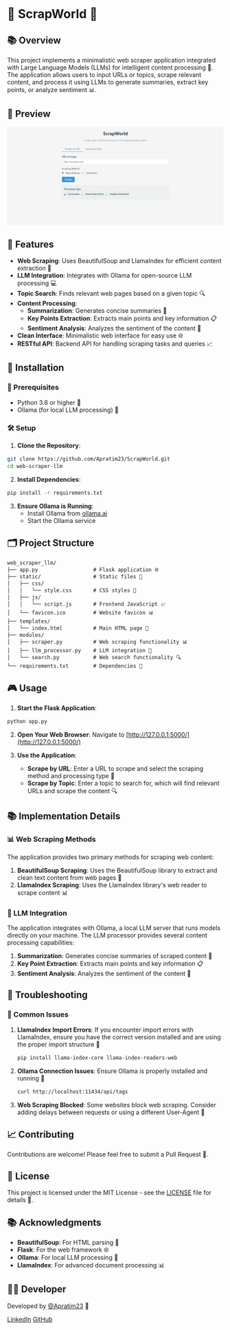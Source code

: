 # 🌟 ScrapWorld 🌟

## 📚 Overview

This project implements a minimalistic web scraper application integrated with Large Language Models (LLMs) for intelligent content processing 🤖. The application allows users to input URLs or topics, scrape relevant content, and process it using LLMs to generate summaries, extract key points, or analyze sentiment 📊.

## 📸 Preview

![Website](./preview/WhatsApp%20Image%202025-03-19%20at%2018.41.59_ecc543b2.jpg)


## 🎯 Features

- **Web Scraping**: Uses BeautifulSoup and LlamaIndex for efficient content extraction 📄
- **LLM Integration**: Integrates with Ollama for open-source LLM processing 💻
- **Topic Search**: Finds relevant web pages based on a given topic 🔍
- **Content Processing**:
  - **Summarization**: Generates concise summaries 📝
  - **Key Points Extraction**: Extracts main points and key information 📋
  - **Sentiment Analysis**: Analyzes the sentiment of the content 🤔
- **Clean Interface**: Minimalistic web interface for easy use 🌐
- **RESTful API**: Backend API for handling scraping tasks and queries 📈

## 🚀 Installation

### 📝 Prerequisites

- Python 3.8 or higher 🐍
- Ollama (for local LLM processing) 🤖

### 🛠️ Setup

1. **Clone the Repository**:
```bash
git clone https://github.com/Apratim23/ScrapWorld.git
cd web-scraper-llm
```

2. **Install Dependencies**:
```bash
pip install -r requirements.txt
```

3. **Ensure Ollama is Running**:
   - Install Ollama from [ollama.ai](https://ollama.ai/)
   - Start the Ollama service

## 🗂️ Project Structure

```
web_scraper_llm/
├── app.py                  # Flask application 🌐
├── static/                 # Static files 📁
│   ├── css/                 
│   │   └── style.css       # CSS styles 💅
│   ├── js/
│   │   └── script.js       # Frontend JavaScript 📈
│   └── favicon.ico         # Website favicon 📊
├── templates/
│   └── index.html          # Main HTML page 📄
├── modules/
│   ├── scraper.py          # Web scraping functionality 📊
│   ├── llm_processor.py    # LLM integration 🤖
│   └── search.py           # Web search functionality 🔍
└── requirements.txt        # Dependencies 📝
```

## 🎮 Usage

1. **Start the Flask Application**:
```bash
python app.py
```

2. **Open Your Web Browser**:
   Navigate to [http://127.0.0.1:5000/](http://127.0.0.1:5000/)

3. **Use the Application**:
   - **Scrape by URL**: Enter a URL to scrape and select the scraping method and processing type 📄
   - **Scrape by Topic**: Enter a topic to search for, which will find relevant URLs and scrape the content 🔍

## 📚 Implementation Details


### 📊 Web Scraping Methods

The application provides two primary methods for scraping web content:

1. **BeautifulSoup Scraping**: Uses the BeautifulSoup library to extract and clean text content from web pages 📄
2. **LlamaIndex Scraping**: Uses the LlamaIndex library's web reader to scrape content 📊

### 🤖 LLM Integration

The application integrates with Ollama, a local LLM server that runs models directly on your machine. The LLM processor provides several content processing capabilities:

1. **Summarization**: Generates concise summaries of scraped content 📝
2. **Key Point Extraction**: Extracts main points and key information 📋
3. **Sentiment Analysis**: Analyzes the sentiment of the content 🤔

## 🚨 Troubleshooting

### 🤔 Common Issues

1. **LlamaIndex Import Errors**: If you encounter import errors with LlamaIndex, ensure you have the correct version installed and are using the proper import structure 📝
   ```bash
   pip install llama-index-core llama-index-readers-web
   ```

2. **Ollama Connection Issues**: Ensure Ollama is properly installed and running 🤖
   ```bash
   curl http://localhost:11434/api/tags
   ```

3. **Web Scraping Blocked**: Some websites block web scraping. Consider adding delays between requests or using a different User-Agent 🚫

## 📈 Contributing

Contributions are welcome! Please feel free to submit a Pull Request 🎉.

## 📜 License

This project is licensed under the MIT License - see the [LICENSE](https://github.com/Apratim23/ScrapWorld/tree/main?tab=MIT-1-ov-file) file for details 📝.

## 📚 Acknowledgments

- **BeautifulSoup**: For HTML parsing 📄
- **Flask**: For the web framework 🌐
- **Ollama**: For local LLM processing 🤖
- **LlamaIndex**: For advanced document processing 📊


## 👨‍💻 Developer

Developed by [@Apratim23](https://github.com/Apratim23) 🌟

[LinkedIn](https://www.linkedin.com/in/apratim-dutta-78b5ba216/)
[GitHub](https://github.com/Apratim23)
